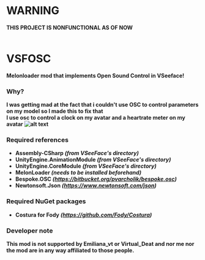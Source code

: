 # WARNING
<b>THIS PROJECT IS NONFUNCTIONAL AS OF NOW<b/>
<br />
<br />
# VSFOSC
Melonloader mod that implements Open Sound Control in VSeeface!

### Why?
I was getting mad at the fact that i couldn't use OSC to control parameters on my model so I made this to fix that
<br />
I use osc to control a clock on my avatar and a heartrate meter on my avatar
![alt text](https://smuffy.nekoweb.org/EYE.png)

### Required references
- Assembly-CSharp *(from VSeeFace's directory)*
- UnityEngine.AnimationModule *(from VSeeFace's directory)*
- UnityEngine.CoreModule *(from VSeeFace's directory)*
- MelonLoader *(needs to be installed beforehand)*
- Bespoke.OSC *(https://bitbucket.org/pvarcholik/bespoke.osc)*
- Newtonsoft.Json *(https://www.newtonsoft.com/json)*

### Required NuGet packages
- Costura for Fody *(https://github.com/Fody/Costura)*

### Developer note
This mod is not supported by Emiliana_vt or Virtual_Deat and nor me nor the mod are in any way affiliated to those people.
